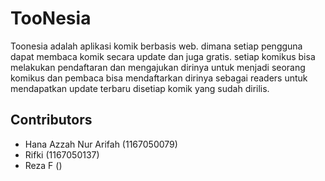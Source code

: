 # TooNesia
Toonesia adalah aplikasi komik berbasis web. dimana setiap pengguna dapat membaca komik secara update dan juga gratis. setiap komikus bisa melakukan pendaftaran dan mengajukan dirinya untuk menjadi seorang komikus dan pembaca bisa mendaftarkan dirinya sebagai readers untuk mendapatkan update terbaru disetiap komik yang sudah dirilis.


## Contributors
- Hana Azzah Nur Arifah (1167050079)
- Rifki (1167050137)
- Reza F ()
